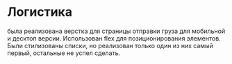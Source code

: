 # Логистика
была реализована верстка для страницы отправки груза для мобильной и десктоп версии.
Использован flex для позиционирования элементов.
Были стилизованы списки, но реализован только один из них самый первый, остальные не успел сделать.
